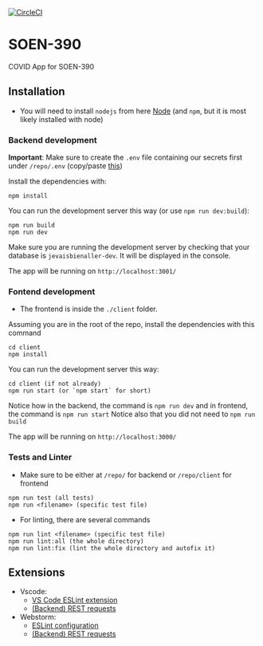[![CircleCI](https://circleci.com/gh/SOEN-390-Team-20/Team-20-SOEN-390/tree/main.svg?style=svg)](https://circleci.com/gh/SOEN-390-Team-20/Team-20-SOEN-390/tree/main)

# SOEN-390
COVID App for SOEN-390

## Installation

* You will need to install `nodejs` from here [Node](https://nodejs.org/en/) (and `npm`, but it is most likely installed with node)

### Backend development

**Important**: Make sure to create the `.env` file containing our secrets first under `/repo/.env` (copy/paste [this](https://github.com/SOEN-390-Team-20/.env/blob/main/.env))

Install the dependencies with:

```
npm install
```

You can run the development server this way (or use `npm run dev:build`):

```
npm run build
npm run dev
```

Make sure you are running the development server by checking that your database is `jevaisbienaller-dev`. It will be displayed in the console.

The app will be running on `http://localhost:3001/`

### Fontend development


* The frontend is inside the `./client` folder.

Assuming you are in the root of the repo, install the dependencies with this command

```
cd client
npm install
```

You can run the development server this way:

```
cd client (if not already)
npm run start (or `npm start` for short)
```

Notice how in the backend, the command is `npm run dev` and in frontend, the command is `npm run start`
Notice also that you did not need to `npm run build`

The app will be running on `http://localhost:3000/`

### Tests and Linter

* Make sure to be either at `/repo/` for backend or `/repo/client` for frontend

```
npm run test (all tests)
npm run <filename> (specific test file)
```

* For linting, there are several commands
```
npm run lint <filename> (specific test file)
npm run lint:all (the whole directory)
npm run lint:fix (lint the whole directory and autofix it)
```

## Extensions
* Vscode:
  * [VS Code ESLint extension](https://marketplace.visualstudio.com/items?itemName=dbaeumer.vscode-eslint)
  * [(Backend) REST requests](https://marketplace.visualstudio.com/items?itemName=humao.rest-client)
* Webstorm:
  * [ESLint configuration](https://www.jetbrains.com/help/webstorm/eslint.html)
  * [(Backend) REST requests](https://www.jetbrains.com/help/webstorm/http-client-in-product-code-editor.html#composing-http-requests)

